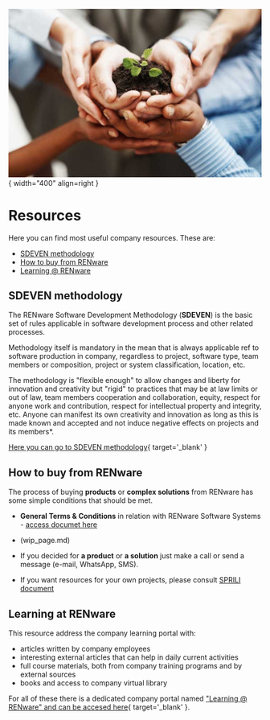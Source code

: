 
![our values pict](pictures/our-values.jpg){ width="400" align=right }

# Resources

Here you can find most useful company resources. These are:

- [SDEVEN methodology](#sdeven-methodology)
- [How to buy from RENware](#how-to-buy-from-renware)
- [Learning @ RENware](#learning-at-renware)





## SDEVEN methodology

The RENware Software Development Methodology (**SDEVEN**) is the basic set of rules applicable in software development process and other related processes.

Methodology itself is mandatory in the mean that is always applicable ref to software production in company, regardless to project, software type, team members or composition, project or system classification, location, etc.

The methodology is "flexible enough" to allow changes and liberty for innovation and creativity but "rigid" to practices that may be at law limits or out of law, team members cooperation and collaboration, equity, respect for anyone work and contribution, respect for intellectual property and integrity, etc. Anyone can manifest its own creativity and innovation as long as this is made known and accepted and not induce negative effects on projects and its members*.

[Here you can go to SDEVEN methodology](http://sdeven.renware.eu){ target='_blank' }




## How to buy from RENware

The process of buying **products** or **complex solutions** from RENware has some simple conditions that should be met.

- **General Terms & Conditions** in relation with RENware Software Systems - [access documet here](ready-made-docs/GTCo-RO.pdf)

- (wip_page.md) <!-- #TODO set right document "GTCo-RO.pdf" -->

- If you decided for **a product** or **a solution** just make a call or send a message (e-mail, WhatsApp, SMS).

- If you want resources for your own projects, please consult [SPRILI document](ready-made-docs/RENware_SPRILI_Standard_Price_List_EN.pdf)




## Learning at RENware

This resource address the company learning portal with:

* articles written by company employees
* interesting external articles that can help in daily current activities
* full course materials, both from company training programs and by external sources
* books and access to company virtual library

For all of these there is a dedicated company portal named ["Learning @ RENware" and can be accesed here](http://learning.renware.eu){ target='_blank' }.







